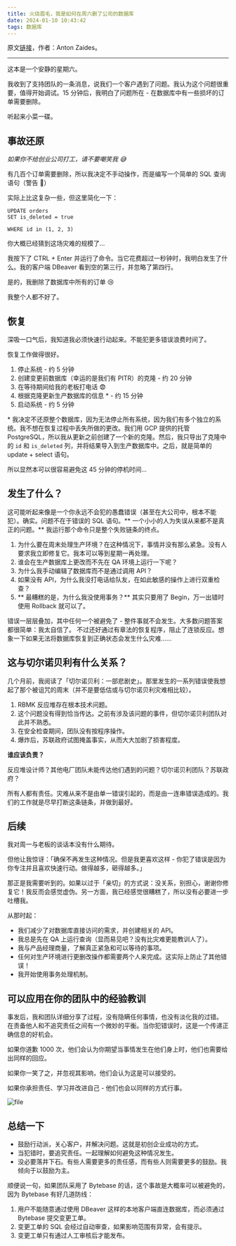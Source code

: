 ```yaml
---
title: 火烧眉毛，我是如何在周六删了公司的数据库
date: 2024-01-10 10:43:42
tags: 数据库
---
```


原文[链接](https://www.oschina.net/action/GoToLink?url=https%3A%2F%2Fzaidesanton.substack.com%2Fp%2Fhow-i-destroyed-the-companys-db)，作者：Anton Zaides。

------

这本是一个安静的星期六。

我收到了支持团队的一条消息，说我们一个客户遇到了问题。我认为这个问题很重要，值得开始调试。15 分钟后，我明白了问题所在 - 在数据库中有一些损坏的订单需要删除。

听起来小菜一碟。

## 事故还原

*如果你不给创业公司打工，请不要嘲笑我 😅*

有几百个订单需要删除，所以我决定不手动操作，而是编写一个简单的 SQL 查询语句（警告 🚩）

实际上比这复杂一些，但这里简化一下：

```
UPDATE orders
SET is_deleted = true

WHERE id in (1, 2, 3)
```

你大概已经猜到这场灾难的规模了...

我按下了 CTRL + Enter 并运行了命令。当它花费超过一秒钟时，我明白发生了什么。我的客户端 DBeaver 看到空的第三行，并忽略了第四行。

是的，我删除了数据库中所有的订单 😢

我整个人都不好了。

## 恢复

深吸一口气后，我知道我必须快速行动起来。不能犯更多错误浪费时间了。

恢复工作做得很好。

1. 停止系统 - 约 5 分钟
2. 创建变更前数据库（幸运的是我们有 PITR）的克隆 - 约 20 分钟
3. 在等待期间给我的老板打电话 😨
4. 根据克隆更新生产数据库的信息 * - 约 15 分钟
5. 启动系统 - 约 5 分钟

\* 我决定不还原整个数据库，因为无法停止所有系统，因为我们有多个独立的系统。我不想在恢复过程中丢失所做的更改。我们用 GCP 提供的托管 PostgreSQL，所以我从更新之前创建了一个新的克隆。然后，我只导出了克隆中的 `id` 和 `is_deleted` 列，并将结果导入到生产数据库中。之后，就是简单的 update + select 语句。

所以显然本可以很容易避免这 45 分钟的停机时间...

## 发生了什么？

这可能听起来像是一个你永远不会犯的愚蠢错误（甚至在大公司中，根本不能犯）。确实。问题不在于错误的 SQL 语句。** 一个小小的人为失误从来都不是真正的问题。** 我运行那个命令只是整个失败链条的终点。

1. 为什么要在周末处理生产环境？在这种情况下，事情并没有那么紧急。没有人要求我立即修复它。我本可以等到星期一再处理。
2. 谁会在生产数据库上更改而不先在 QA 环境上运行一下呢？
3. 为什么我手动编辑了数据库而不是通过调用 API？
4. 如果没有 API，为什么我没打电话给队友，在如此敏感的操作上进行双重检查？
5. ** 最糟糕的是，为什么我没使用事务？** 其实只要用了 Begin，万一出错时使用 Rollback 就可以了。

错误一层层叠加，其中任何一个被避免了 - 整件事就不会发生。大多数问题答案都很简单：我太自信了。 不过还好通过有章法的恢复程序，阻止了连锁反应。想象一下如果无法将数据库恢复到正确状态会发生什么灾难……

## 这与切尔诺贝利有什么关系？

几个月前，我阅读了「切尔诺贝利：一部悲剧史」。那里发生的一系列错误使我想起了那个被诅咒的周末（并不是要低估或与切尔诺贝利灾难相比较）。

1. RBMK 反应堆存在根本技术问题。
2. 这个问题没有得到恰当传达。之前有涉及该问题的事件，但切尔诺贝利团队对此并不熟悉。
3. 在安全检查期间，团队没有按程序操作。
4. 爆炸后，苏联政府试图掩盖事实，从而大大加剧了损害程度。

**谁应该负责？**

反应堆设计师？其他电厂团队未能传达他们遇到的问题？切尔诺贝利团队？苏联政府？

所有人都有责任。灾难从来不是由单一错误引起的，而是由一连串错误造成的。我们的工作就是尽早打断这条链条，并做到最好。

## 后续

我对周一与老板的谈话本没有什么期待。

但他让我惊讶：「确保不再发生这种情况。但是我更喜欢这样 - 你犯了错误是因为你专注并且喜欢快速行动。做得越多，砸得越多。」

那正是我需要听到的。如果以过于「亲切」的方式说：没关系，别担心，谢谢你修复它！我反而会感觉虚伪。另一方面，我已经感觉很糟糕了，所以没有必要进一步吐槽我。

从那时起：

- 我们减少了对数据库直接访问的需求，并创建相关的 API。
- 我总是先在 QA 上运行查询（显而易见吧？没有比灾难更能教训人了）。
- 我与产品经理商量，了解真正紧急和可以等待的事项。
- 任何对生产环境进行更删改操作都需要两个人来完成。这实际上防止了其他错误！
- 我开始使用事务处理机制。

## 可以应用在你的团队中的经验教训

事发后，我和团队详细分享了过程，没有隐瞒任何事情，也没有淡化我的过错。 在责备他人和不追究责任之间有一个微妙的平衡。当你犯错误时，这是一个传递正确信息的好机会。

如果你道歉 1000 次，他们会认为你期望当事情发生在他们身上时，他们也需要给出同样的回应。

如果你一笑了之，并忽视其影响，他们会认为这是可以接受的。

如果你承担责任、学习并改进自己 - 他们也会以同样的方式行事。

![file](https://s2.loli.net/2024/01/11/3eRvhmH5L8c1ArQ.png)

## 总结一下

- 鼓励行动派，关心客户，并解决问题。这就是初创企业成功的方式。
- 当犯错时，要追究责任。一起理解如何避免这种情况发生。
- 没必要落井下石。有些人需要更多的责任感，而有些人则需要更多的鼓励。我倾向于以鼓励为主。

顺便说一句，如果团队采用了 Bytebase 的话，这个事故是大概率可以被避免的，因为 Bytebase 有好几道防线：

1. 用户不能随意通过使用 DBeaver 这样的本地客户端直连数据库，而必须通过 Bytebase 提交变更工单。
2. 变更工单的 SQL 会经过自动审查，如果影响范围有异常，会有提示。
3. 变更工单只有通过人工审核后才能发布。